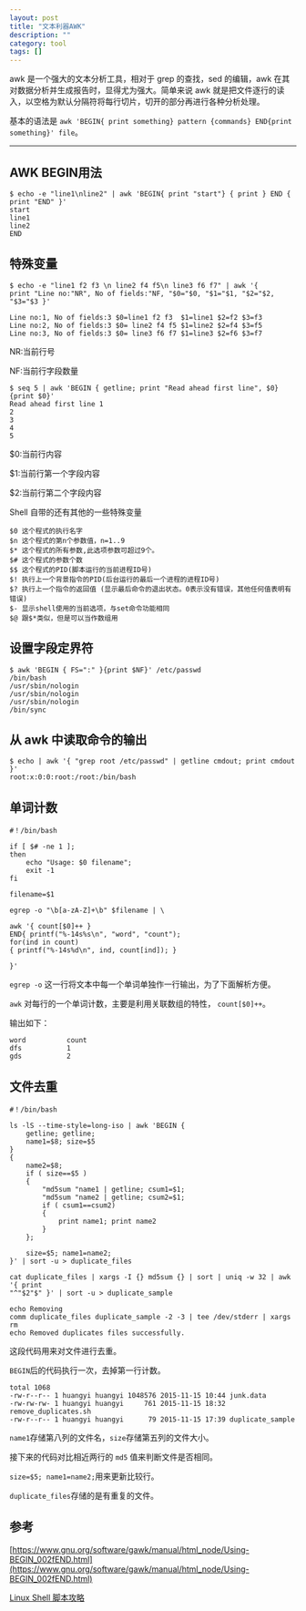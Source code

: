 ```yaml
---
layout: post
title: "文本利器AWK"
description: ""
category: tool
tags: []
---
```


awk 是一个强大的文本分析工具，相对于 grep 的查找，sed 的编辑，awk 在其对数据分析并生成报告时，显得尤为强大。简单来说 awk 就是把文件逐行的读入，以空格为默认分隔符将每行切片，切开的部分再进行各种分析处理。

基本的语法是 `awk 'BEGIN{ print something} pattern {commands} END{print something}' file`。

-------------------------------

## AWK BEGIN用法
```
$ echo -e "line1\nline2" | awk 'BEGIN{ print "start"} { print } END { print "END" }'
start
line1
line2
END
```

## 特殊变量
```
$ echo -e "line1 f2 f3 \n line2 f4 f5\n line3 f6 f7" | awk '{
print "Line no:"NR", No of fields:"NF, "$0="$0, "$1="$1, "$2="$2, "$3="$3 }'

Line no:1, No of fields:3 $0=line1 f2 f3  $1=line1 $2=f2 $3=f3
Line no:2, No of fields:3 $0= line2 f4 f5 $1=line2 $2=f4 $3=f5
Line no:3, No of fields:3 $0= line3 f6 f7 $1=line3 $2=f6 $3=f7
```

NR:当前行号

NF:当前行字段数量

```
$ seq 5 | awk 'BEGIN { getline; print "Read ahead first line", $0} {print $0}'
Read ahead first line 1
2
3
4
5
```
$0:当前行内容

$1:当前行第一个字段内容

$2:当前行第二个字段内容

Shell 自带的还有其他的一些特殊变量

```
$0 这个程式的执行名字
$n 这个程式的第n个参数值，n=1..9
$* 这个程式的所有参数,此选项参数可超过9个。
$# 这个程式的参数个数
$$ 这个程式的PID(脚本运行的当前进程ID号)
$! 执行上一个背景指令的PID(后台运行的最后一个进程的进程ID号)
$? 执行上一个指令的返回值 (显示最后命令的退出状态。0表示没有错误，其他任何值表明有错误)
$- 显示shell使用的当前选项，与set命令功能相同
$@ 跟$*类似，但是可以当作数组用
```

## 设置字段定界符

```
$ awk 'BEGIN { FS=":" }{print $NF}' /etc/passwd
/bin/bash
/usr/sbin/nologin
/usr/sbin/nologin
/usr/sbin/nologin
/bin/sync
```

## 从 awk 中读取命令的输出

```
$ echo | awk '{ "grep root /etc/passwd" | getline cmdout; print cmdout }'
root:x:0:0:root:/root:/bin/bash
```

## 单词计数

```
#！/bin/bash

if [ $# -ne 1 ];
then
    echo "Usage: $0 filename";
    exit -1
fi

filename=$1

egrep -o "\b[a-zA-Z]+\b" $filename | \

awk '{ count[$0]++ }
END{ printf("%-14s%s\n", "word", "count");
for(ind in count)
{ printf("%-14s%d\n", ind, count[ind]); }

}'
```

`egrep -o` 这一行将文本中每一个单词单独作一行输出，为了下面解析方便。

`awk` 对每行的一个单词计数，主要是利用关联数组的特性， `count[$0]++`。

输出如下：

```
word          count
dfs           1
gds           2
```

## 文件去重

```
#！/bin/bash

ls -lS --time-style=long-iso | awk 'BEGIN {
    getline; getline;
    name1=$8; size=$5
}
{
    name2=$8;
    if ( size==$5 )
    {
        "md5sum "name1 | getline; csum1=$1;
        "md5sum "name2 | getline; csum2=$1;
        if ( csum1==csum2)
        {
            print name1; print name2
        }
    };

    size=$5; name1=name2;
}' | sort -u > duplicate_files

cat duplicate_files | xargs -I {} md5sum {} | sort | uniq -w 32 | awk '{ print
"^"$2"$" }' | sort -u > duplicate_sample

echo Removing
comm duplicate_files duplicate_sample -2 -3 | tee /dev/stderr | xargs rm  
echo Removed duplicates files successfully.
```
这段代码用来对文件进行去重。

`BEGIN`后的代码执行一次，去掉第一行计数。


```
total 1068
-rw-r--r-- 1 huangyi huangyi 1048576 2015-11-15 10:44 junk.data
-rw-rw-rw- 1 huangyi huangyi     761 2015-11-15 18:32 remove_duplicates.sh
-rw-r--r-- 1 huangyi huangyi      79 2015-11-15 17:39 duplicate_sample
```

`name1`存储第八列的文件名，`size`存储第五列的文件大小。

接下来的代码对比相近两行的 `md5` 值来判断文件是否相同。

`size=$5; name1=name2;`用来更新比较行。

`duplicate_files`存储的是有重复的文件。

## 参考

[https://www.gnu.org/software/gawk/manual/html_node/Using-BEGIN_002fEND.html](https://www.gnu.org/software/gawk/manual/html_node/Using-BEGIN_002fEND.html)

[Linux Shell 脚本攻略](http://book.douban.com/subject/6889456/)



